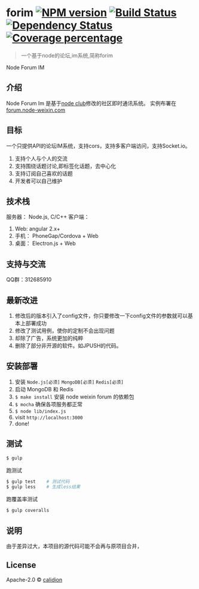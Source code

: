 # forim [![NPM version][npm-image]][npm-url] [![Build Status][travis-image]][travis-url] [![Dependency Status][daviddm-image]][daviddm-url] [![Coverage percentage][coveralls-image]][coveralls-url]
> 一个基于node的论坛,im系统,简称forim

Node Forum IM

## 介绍

Node Forum Im 是基于[node club](https://github.com/cnodejs/nodeclub)修改的社区即时通讯系统。
实例布署在[forum.node-weixin.com](http://forum.node-weixin.com)

## 目标

一个只提供API的论坛IM系统，支持cors，支持多客户端访问，支持Socket.io。

1. 支持个人与个人的交流
2. 支持围绕话题讨论,即标签化话题，去中心化
3. 支持订阅自己喜欢的话题
4. 开发者可以自己维护

## 技术栈

服务器： Node.js, C/C++
客户端：
  1. Web: angular 2.x+
  2. 手机： PhoneGap/Cordova + Web
  3. 桌面： Electron.js + Web

## 支持与交流

QQ群：312685910

## 最新改进

1. 修改后的版本引入了config文件，你只要修改一下config文件的参数就可以基本上部署成功
2. 修改了测试用例，使你的定制不会出现问题
3. 却除了广告，系统更加的纯粹
4. 删除了部分非开源的软件。如JPUSH的代码。


## 安装部署

1. 安装 `Node.js[必须]` `MongoDB[必须]` `Redis[必须]`
2. 启动 MongoDB 和 Redis
3. `$ make install` 安装 node weixin forum 的依赖包
5. `$ mocha` 确保各项服务都正常
6. `$ node lib/index.js`
7. visit `http://localhost:3000`
8. done!

## 测试

```bash
$ gulp
```

跑测试

```bash
$ gulp test    # 测试代码
$ gulp less    # 生成less结果

```

跑覆盖率测试

```bash
$ gulp coveralls
```

## 说明

由于差异过大，本项目的源代码可能不会再与原项目合并，


## License

Apache-2.0 © [calidion](blog.3gcneta.com)


[npm-image]: https://badge.fury.io/js/forim.svg
[npm-url]: https://npmjs.org/package/forim
[travis-image]: https://travis-ci.org/calidion/forim.svg?branch=master
[travis-url]: https://travis-ci.org/calidion/forim
[daviddm-image]: https://david-dm.org/calidion/forim.svg?theme=shields.io
[daviddm-url]: https://david-dm.org/calidion/forim
[coveralls-image]: https://coveralls.io/repos/calidion/forim/badge.svg
[coveralls-url]: https://coveralls.io/r/calidion/forim
